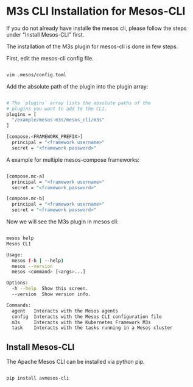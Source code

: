 # M3s CLI Installation for Mesos-CLI

If you do not already have installe the mesos cli, please follow the steps under "Install Mesos-CLI" first.

The installation of the M3s plugin for mesos-cli is done in few steps.

First, edit the mesos-cli config file.

```bash

vim .mesos/config.toml

```

Add the absolute path of the plugin into the plugin array:

```bash

# The `plugins` array lists the absolute paths of the
# plugins you want to add to the CLI.
plugins = [
  "/example/mesos-m3s/mesos_cli/m3s"
]

[compose.<FRAMEWORK_PREFIX>]
  principal = "<framework username>"
  secret = "<framework password>"

```

A example for multiple mesos-compose frameworks:

```bash

[compose.mc-a]
  principal = "<framework username>"
  secret = "<framework password>"

[compose.mc-b]
  principal = "<framework username>"
  secret = "<framework password>"

```

Now we will see the M3s plugin in mesos cli:

```bash

mesos help
Mesos CLI

Usage:
  mesos (-h | --help)
  mesos --version
  mesos <command> [<args>...]

Options:
  -h --help  Show this screen.
  --version  Show version info.

Commands:
  agent   Interacts with the Mesos agents
  config  Interacts with the Mesos CLI configuration file
  m3s     Interacts with the Kubernetes Framework M3s
  task    Interacts with the tasks running in a Mesos cluster

```

## Install Mesos-CLI

The Apache Mesos CLI can be installed via python pip.

```bash

pip install avmesos-cli

```